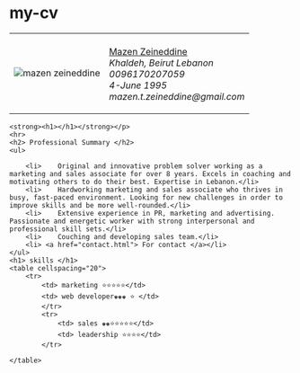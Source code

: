 # my-cv
<!DOCTYPE html>
<head>
    <meta charset="-8">
    <title>
        💪 Mazen Zeineddine 💪
    </title>
</head>
<body>
    <table cellspacing="20">
        <tr>
            <td><img src="mazen img c" alt="mazen zeineddine"></td>
            <p><td><br><a href="https://www.linkedin.com/in/mazen-zeineddine-315092138/?originalSubdomain=lb">Mazen Zeineddine </a>
            <em><br>                    Khaldeh, Beirut Lebanon
                <br>                        0096170207059
                <br>                       4-June 1995 
                <br>                   mazen.t.zeineddine@gmail.com 
          </em></p></td>
        </tr>
    </table>
    
    <strong><h1></h1></strong></p>
    <hr>
    <h2> Professional Summary </h2>
    <ul>
    
        <li>	Original and innovative problem solver working as a marketing and sales associate for over 8 years. Excels in coaching and motivating others to do their best. Expertise in Lebanon.</li>
        <li>	Hardworking marketing and sales associate who thrives in busy, fast-paced environment. Looking for new challenges in order to improve skills and be more well-rounded.</li>
        <li>	Extensive experience in PR, marketing and advertising. Passionate and energetic worker with strong interpersonal and professional skill sets.</li>
        <li>	Couching and developing sales team.</li>
        <li> <a href="contact.html"> For contact </a></li>
    </ul>
    <h1> skills </h1>
    <table cellspacing="20">
        <tr>
            <td> marketing ⭐⭐⭐⭐⭐</td>
            <td> web developer♚♚♚ ⭐ </td>
            </tr>
            <tr>
                <td> sales ♚♚⭐⭐⭐⭐⭐</td>
                <td> leadership ⭐⭐⭐⭐</td>
            </tr>
            
    </table>
    
</body>

</html>
